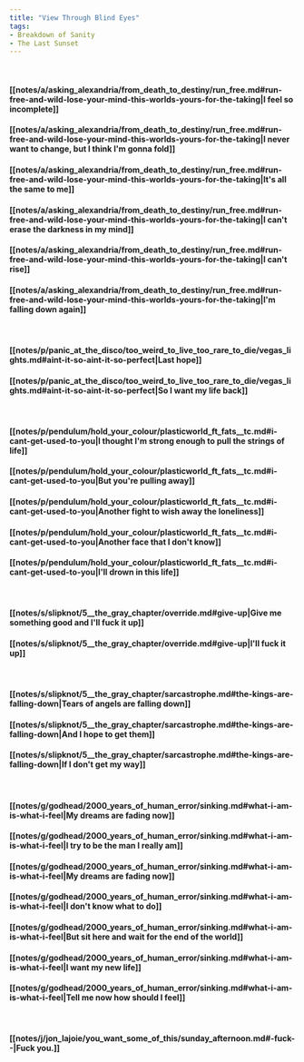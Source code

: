 ```yaml
---
title: "View Through Blind Eyes"
tags:
- Breakdown of Sanity
- The Last Sunset
---
```

&nbsp;
#### [[notes/a/asking_alexandria/from_death_to_destiny/run_free.md#run-free-and-wild-lose-your-mind-this-worlds-yours-for-the-taking|I feel so incomplete]]
#### [[notes/a/asking_alexandria/from_death_to_destiny/run_free.md#run-free-and-wild-lose-your-mind-this-worlds-yours-for-the-taking|I never want to change, but I think I'm gonna fold]]
#### [[notes/a/asking_alexandria/from_death_to_destiny/run_free.md#run-free-and-wild-lose-your-mind-this-worlds-yours-for-the-taking|It's all the same to me]]
#### [[notes/a/asking_alexandria/from_death_to_destiny/run_free.md#run-free-and-wild-lose-your-mind-this-worlds-yours-for-the-taking|I can't erase the darkness in my mind]]
#### [[notes/a/asking_alexandria/from_death_to_destiny/run_free.md#run-free-and-wild-lose-your-mind-this-worlds-yours-for-the-taking|I can't rise]]
#### [[notes/a/asking_alexandria/from_death_to_destiny/run_free.md#run-free-and-wild-lose-your-mind-this-worlds-yours-for-the-taking|I'm falling down again]]
&nbsp;
#### [[notes/p/panic_at_the_disco/too_weird_to_live_too_rare_to_die/vegas_lights.md#aint-it-so-aint-it-so-perfect|Last hope]]
#### [[notes/p/panic_at_the_disco/too_weird_to_live_too_rare_to_die/vegas_lights.md#aint-it-so-aint-it-so-perfect|So I want my life back]]
&nbsp;
#### [[notes/p/pendulum/hold_your_colour/plasticworld_ft_fats__tc.md#i-cant-get-used-to-you|I thought I'm strong enough to pull the strings of life]]
#### [[notes/p/pendulum/hold_your_colour/plasticworld_ft_fats__tc.md#i-cant-get-used-to-you|But you're pulling away]]
#### [[notes/p/pendulum/hold_your_colour/plasticworld_ft_fats__tc.md#i-cant-get-used-to-you|Another fight to wish away the loneliness]]
#### [[notes/p/pendulum/hold_your_colour/plasticworld_ft_fats__tc.md#i-cant-get-used-to-you|Another face that I don't know]]
#### [[notes/p/pendulum/hold_your_colour/plasticworld_ft_fats__tc.md#i-cant-get-used-to-you|I'll drown in this life]]
&nbsp;
#### [[notes/s/slipknot/5__the_gray_chapter/override.md#give-up|Give me something good and I'll fuck it up]]
#### [[notes/s/slipknot/5__the_gray_chapter/override.md#give-up|I'll fuck it up]]
&nbsp;
#### [[notes/s/slipknot/5__the_gray_chapter/sarcastrophe.md#the-kings-are-falling-down|Tears of angels are falling down]]
#### [[notes/s/slipknot/5__the_gray_chapter/sarcastrophe.md#the-kings-are-falling-down|And I hope to get them]]
#### [[notes/s/slipknot/5__the_gray_chapter/sarcastrophe.md#the-kings-are-falling-down|If I don't get my way]]
&nbsp;
#### [[notes/g/godhead/2000_years_of_human_error/sinking.md#what-i-am-is-what-i-feel|My dreams are fading now]]
#### [[notes/g/godhead/2000_years_of_human_error/sinking.md#what-i-am-is-what-i-feel|I try to be the man I really am]]
#### [[notes/g/godhead/2000_years_of_human_error/sinking.md#what-i-am-is-what-i-feel|My dreams are fading now]]
#### [[notes/g/godhead/2000_years_of_human_error/sinking.md#what-i-am-is-what-i-feel|I don't know what to do]]
#### [[notes/g/godhead/2000_years_of_human_error/sinking.md#what-i-am-is-what-i-feel|But sit here and wait for the end of the world]]
#### [[notes/g/godhead/2000_years_of_human_error/sinking.md#what-i-am-is-what-i-feel|I want my new life]]
#### [[notes/g/godhead/2000_years_of_human_error/sinking.md#what-i-am-is-what-i-feel|Tell me now how should I feel]]
&nbsp;
#### [[notes/j/jon_lajoie/you_want_some_of_this/sunday_afternoon.md#-fuck--|Fuck you.]]

